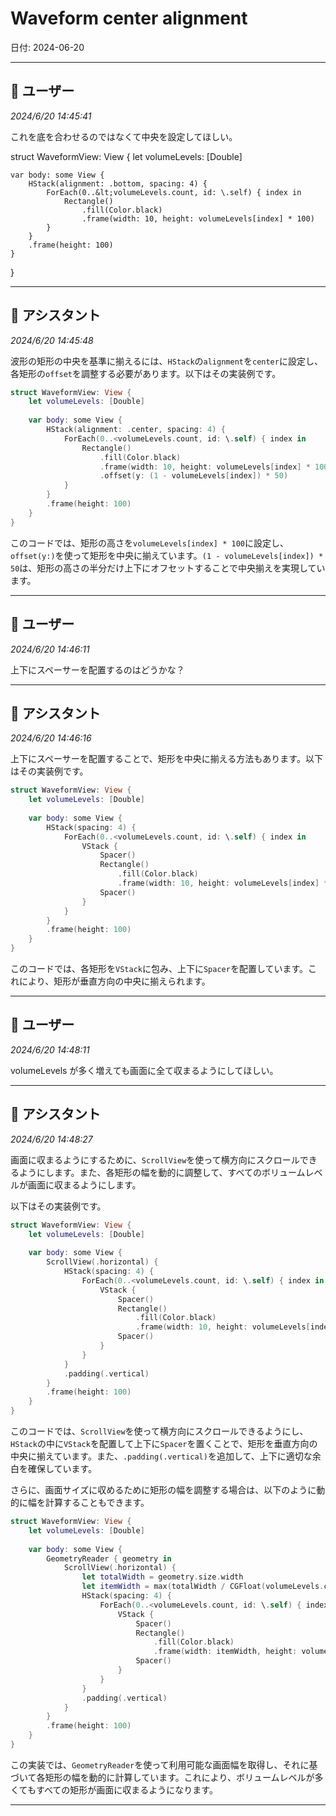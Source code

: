 # Waveform center alignment

日付: 2024-06-20

---

## 👤 ユーザー
*2024/6/20 14:45:41*

これを底を合わせるのではなくて中央を設定してほしい。

struct WaveformView: View {
    let volumeLevels: [Double]
    
    var body: some View {
        HStack(alignment: .bottom, spacing: 4) {
            ForEach(0..&lt;volumeLevels.count, id: \.self) { index in
                Rectangle()
                    .fill(Color.black)
                    .frame(width: 10, height: volumeLevels[index] * 100)
            }
        }
        .frame(height: 100)
    }
}

---

## 🤖 アシスタント
*2024/6/20 14:45:48*

波形の矩形の中央を基準に揃えるには、`HStack`の`alignment`を`center`に設定し、各矩形の`offset`を調整する必要があります。以下はその実装例です。

```swift
struct WaveformView: View {
    let volumeLevels: [Double]
    
    var body: some View {
        HStack(alignment: .center, spacing: 4) {
            ForEach(0..<volumeLevels.count, id: \.self) { index in
                Rectangle()
                    .fill(Color.black)
                    .frame(width: 10, height: volumeLevels[index] * 100)
                    .offset(y: (1 - volumeLevels[index]) * 50)
            }
        }
        .frame(height: 100)
    }
}
```

このコードでは、矩形の高さを`volumeLevels[index] * 100`に設定し、`offset(y:)`を使って矩形を中央に揃えています。`(1 - volumeLevels[index]) * 50`は、矩形の高さの半分だけ上下にオフセットすることで中央揃えを実現しています。

---

## 👤 ユーザー
*2024/6/20 14:46:11*

上下にスペーサーを配置するのはどうかな？

---

## 🤖 アシスタント
*2024/6/20 14:46:16*

上下にスペーサーを配置することで、矩形を中央に揃える方法もあります。以下はその実装例です。

```swift
struct WaveformView: View {
    let volumeLevels: [Double]
    
    var body: some View {
        HStack(spacing: 4) {
            ForEach(0..<volumeLevels.count, id: \.self) { index in
                VStack {
                    Spacer()
                    Rectangle()
                        .fill(Color.black)
                        .frame(width: 10, height: volumeLevels[index] * 100)
                    Spacer()
                }
            }
        }
        .frame(height: 100)
    }
}
```

このコードでは、各矩形を`VStack`に包み、上下に`Spacer`を配置しています。これにより、矩形が垂直方向の中央に揃えられます。

---

## 👤 ユーザー
*2024/6/20 14:48:11*

volumeLevels が多く増えても画面に全て収まるようにしてほしい。

---

## 🤖 アシスタント
*2024/6/20 14:48:27*

画面に収まるようにするために、`ScrollView`を使って横方向にスクロールできるようにします。また、各矩形の幅を動的に調整して、すべてのボリュームレベルが画面に収まるようにします。

以下はその実装例です。

```swift
struct WaveformView: View {
    let volumeLevels: [Double]
    
    var body: some View {
        ScrollView(.horizontal) {
            HStack(spacing: 4) {
                ForEach(0..<volumeLevels.count, id: \.self) { index in
                    VStack {
                        Spacer()
                        Rectangle()
                            .fill(Color.black)
                            .frame(width: 10, height: volumeLevels[index] * 100)
                        Spacer()
                    }
                }
            }
            .padding(.vertical)
        }
        .frame(height: 100)
    }
}
```

このコードでは、`ScrollView`を使って横方向にスクロールできるようにし、`HStack`の中に`VStack`を配置して上下に`Spacer`を置くことで、矩形を垂直方向の中央に揃えています。また、`.padding(.vertical)`を追加して、上下に適切な余白を確保しています。

さらに、画面サイズに収めるために矩形の幅を調整する場合は、以下のように動的に幅を計算することもできます。

```swift
struct WaveformView: View {
    let volumeLevels: [Double]
    
    var body: some View {
        GeometryReader { geometry in
            ScrollView(.horizontal) {
                let totalWidth = geometry.size.width
                let itemWidth = max(totalWidth / CGFloat(volumeLevels.count), 1)
                HStack(spacing: 4) {
                    ForEach(0..<volumeLevels.count, id: \.self) { index in
                        VStack {
                            Spacer()
                            Rectangle()
                                .fill(Color.black)
                                .frame(width: itemWidth, height: volumeLevels[index] * 100)
                            Spacer()
                        }
                    }
                }
                .padding(.vertical)
            }
        }
        .frame(height: 100)
    }
}
```

この実装では、`GeometryReader`を使って利用可能な画面幅を取得し、それに基づいて各矩形の幅を動的に計算しています。これにより、ボリュームレベルが多くてもすべての矩形が画面に収まるようになります。

---
